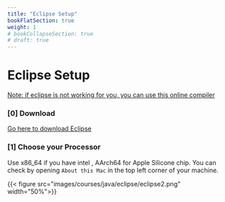 ```yaml
---
title: "Eclipse Setup" 
bookFlatSection: true
weight: 1
# bookCollapseSection: true
# draft: true
---
```


# Eclipse Setup

[Note: if eclipse is not working for you, you can use this online compiler](https://www.jdoodle.com/online-java-compiler/)

### [0] Download
[Go here to download Eclipse](https://www.eclipse.org/downloads/)

### [1] Choose your Processor 

Use x86_64 if you have intel , AArch64 for Apple Silicone chip. You can check by opening `About this Mac` in the top left corner of your machine.

{{< figure src="images/courses/java/eclipse/eclipse2.png" width="50%">}}




 